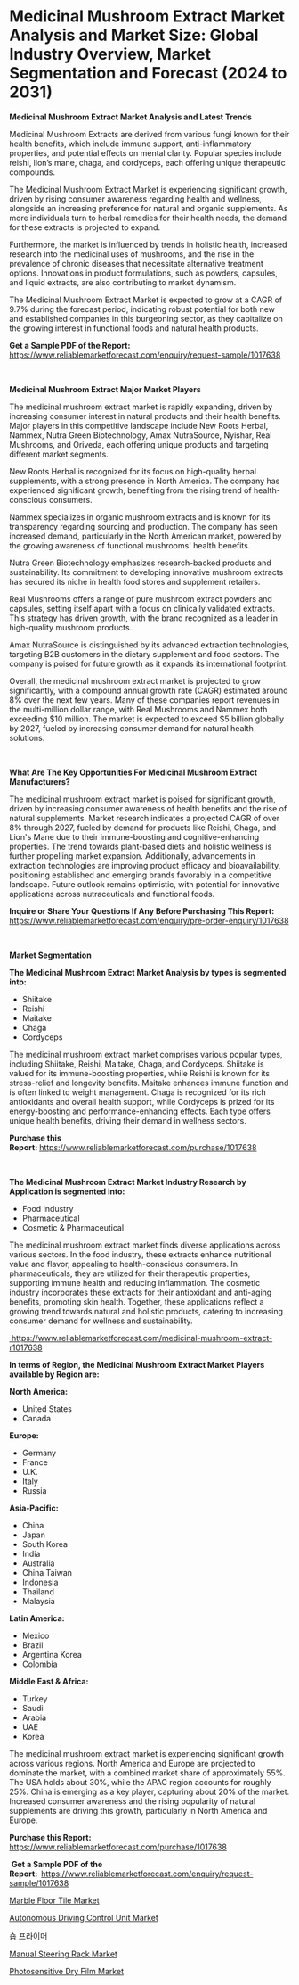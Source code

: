 <p><h1>Medicinal Mushroom Extract Market Analysis and Market Size: Global Industry Overview, Market Segmentation and Forecast (2024 to 2031)</h1></p><p><strong>Medicinal Mushroom Extract Market Analysis and Latest Trends</strong></p>
<p><p>Medicinal Mushroom Extracts are derived from various fungi known for their health benefits, which include immune support, anti-inflammatory properties, and potential effects on mental clarity. Popular species include reishi, lion’s mane, chaga, and cordyceps, each offering unique therapeutic compounds.</p><p>The Medicinal Mushroom Extract Market is experiencing significant growth, driven by rising consumer awareness regarding health and wellness, alongside an increasing preference for natural and organic supplements. As more individuals turn to herbal remedies for their health needs, the demand for these extracts is projected to expand.</p><p>Furthermore, the market is influenced by trends in holistic health, increased research into the medicinal uses of mushrooms, and the rise in the prevalence of chronic diseases that necessitate alternative treatment options. Innovations in product formulations, such as powders, capsules, and liquid extracts, are also contributing to market dynamism. </p><p>The Medicinal Mushroom Extract Market is expected to grow at a CAGR of 9.7% during the forecast period, indicating robust potential for both new and established companies in this burgeoning sector, as they capitalize on the growing interest in functional foods and natural health products.</p></p>
<p><strong>Get a Sample PDF of the Report:&nbsp;</strong> <a href="https://www.reliablemarketforecast.com/enquiry/request-sample/1017638">https://www.reliablemarketforecast.com/enquiry/request-sample/1017638</a></p>
<p>&nbsp;</p>
<p><strong>Medicinal Mushroom Extract Major Market Players</strong></p>
<p><p>The medicinal mushroom extract market is rapidly expanding, driven by increasing consumer interest in natural products and their health benefits. Major players in this competitive landscape include New Roots Herbal, Nammex, Nutra Green Biotechnology, Amax NutraSource, Nyishar, Real Mushrooms, and Oriveda, each offering unique products and targeting different market segments.</p><p>New Roots Herbal is recognized for its focus on high-quality herbal supplements, with a strong presence in North America. The company has experienced significant growth, benefiting from the rising trend of health-conscious consumers.</p><p>Nammex specializes in organic mushroom extracts and is known for its transparency regarding sourcing and production. The company has seen increased demand, particularly in the North American market, powered by the growing awareness of functional mushrooms' health benefits. </p><p>Nutra Green Biotechnology emphasizes research-backed products and sustainability. Its commitment to developing innovative mushroom extracts has secured its niche in health food stores and supplement retailers. </p><p>Real Mushrooms offers a range of pure mushroom extract powders and capsules, setting itself apart with a focus on clinically validated extracts. This strategy has driven growth, with the brand recognized as a leader in high-quality mushroom products.</p><p>Amax NutraSource is distinguished by its advanced extraction technologies, targeting B2B customers in the dietary supplement and food sectors. The company is poised for future growth as it expands its international footprint.</p><p>Overall, the medicinal mushroom extract market is projected to grow significantly, with a compound annual growth rate (CAGR) estimated around 8% over the next few years. Many of these companies report revenues in the multi-million dollar range, with Real Mushrooms and Nammex both exceeding $10 million. The market is expected to exceed $5 billion globally by 2027, fueled by increasing consumer demand for natural health solutions.</p></p>
<p>&nbsp;</p>
<p><strong>What Are The Key Opportunities For Medicinal Mushroom Extract Manufacturers?</strong></p>
<p><p>The medicinal mushroom extract market is poised for significant growth, driven by increasing consumer awareness of health benefits and the rise of natural supplements. Market research indicates a projected CAGR of over 8% through 2027, fueled by demand for products like Reishi, Chaga, and Lion's Mane due to their immune-boosting and cognitive-enhancing properties. The trend towards plant-based diets and holistic wellness is further propelling market expansion. Additionally, advancements in extraction technologies are improving product efficacy and bioavailability, positioning established and emerging brands favorably in a competitive landscape. Future outlook remains optimistic, with potential for innovative applications across nutraceuticals and functional foods.</p></p>
<p><strong>Inquire or Share Your Questions If Any Before Purchasing This Report:</strong> <a href="https://www.reliablemarketforecast.com/enquiry/pre-order-enquiry/1017638">https://www.reliablemarketforecast.com/enquiry/pre-order-enquiry/1017638</a></p>
<p>&nbsp;</p>
<p><strong>Market Segmentation</strong></p>
<p><strong>The Medicinal Mushroom Extract Market Analysis by types is segmented into:</strong></p>
<p><ul><li>Shiitake</li><li>Reishi</li><li>Maitake</li><li>Chaga</li><li>Cordyceps</li></ul></p>
<p><p>The medicinal mushroom extract market comprises various popular types, including Shiitake, Reishi, Maitake, Chaga, and Cordyceps. Shiitake is valued for its immune-boosting properties, while Reishi is known for its stress-relief and longevity benefits. Maitake enhances immune function and is often linked to weight management. Chaga is recognized for its rich antioxidants and overall health support, while Cordyceps is prized for its energy-boosting and performance-enhancing effects. Each type offers unique health benefits, driving their demand in wellness sectors.</p></p>
<p><strong>Purchase this Report:&nbsp;</strong><a href="https://www.reliablemarketforecast.com/purchase/1017638">https://www.reliablemarketforecast.com/purchase/1017638</a></p>
<p>&nbsp;</p>
<p><strong>The Medicinal Mushroom Extract Market Industry Research by Application is segmented into:</strong></p>
<p><ul><li>Food Industry</li><li>Pharmaceutical</li><li>Cosmetic & Pharmaceutical</li></ul></p>
<p><p>The medicinal mushroom extract market finds diverse applications across various sectors. In the food industry, these extracts enhance nutritional value and flavor, appealing to health-conscious consumers. In pharmaceuticals, they are utilized for their therapeutic properties, supporting immune health and reducing inflammation. The cosmetic industry incorporates these extracts for their antioxidant and anti-aging benefits, promoting skin health. Together, these applications reflect a growing trend towards natural and holistic products, catering to increasing consumer demand for wellness and sustainability.</p></p>
<p><a href="https://www.reliablemarketforecast.com/medicinal-mushroom-extract-r1017638">&nbsp;https://www.reliablemarketforecast.com/medicinal-mushroom-extract-r1017638</a></p>
<p><strong>In terms of Region, the Medicinal Mushroom Extract Market Players available by Region are:</strong></p>
<p>
    <p> <strong> North America: </strong>
        <ul>
            <li>United States</li>
            <li>Canada</li>
        </ul>
        </p> 
    <p> <strong> Europe: </strong>
        <ul>
            <li>Germany</li>
            <li>France</li>
            <li>U.K.</li>
            <li>Italy</li>
            <li>Russia</li>
        </ul>
        </p> 
    <p> <strong> Asia-Pacific: </strong>
        <ul>
            <li>China</li>
            <li>Japan</li>
            <li>South Korea</li>
            <li>India</li>
            <li>Australia</li>
            <li>China Taiwan</li>
            <li>Indonesia</li>
            <li>Thailand</li>
            <li>Malaysia</li>
        </ul>
        </p> 
    <p> <strong> Latin America: </strong>
        <ul>
            <li>Mexico</li>
            <li>Brazil</li>
            <li>Argentina Korea</li>
            <li>Colombia</li>
        </ul>
        </p> 
    <p> <strong> Middle East & Africa: </strong>
        <ul>
            <li>Turkey</li>
            <li>Saudi</li>
            <li>Arabia</li>
            <li>UAE</li>
            <li>Korea</li>
        </ul>
    </p>
    </p>
<p><p>The medicinal mushroom extract market is experiencing significant growth across various regions. North America and Europe are projected to dominate the market, with a combined market share of approximately 55%. The USA holds about 30%, while the APAC region accounts for roughly 25%. China is emerging as a key player, capturing about 20% of the market. Increased consumer awareness and the rising popularity of natural supplements are driving this growth, particularly in North America and Europe.</p></p>
<p><strong>Purchase this Report: </strong><a href="https://www.reliablemarketforecast.com/purchase/1017638">https://www.reliablemarketforecast.com/purchase/1017638</a></p>
<p>&nbsp;<strong>Get a Sample PDF of the Report:&nbsp;&nbsp;</strong><a href="https://www.reliablemarketforecast.com/enquiry/request-sample/1017638">https://www.reliablemarketforecast.com/enquiry/request-sample/1017638</a></p>
<p><strong></strong></p>
<p><p><a href="https://www.linkedin.com/pulse/what-current-future-prospects-marble-floor-tile-market-9mske?trackingId=gSc5mr0lQAinsYvz72nI5Q%3D%3D">Marble Floor Tile Market</a></p><p><a href="https://medium.com/@edwardtuker25/the-global-market-overview-of-the-autonomous-driving-control-unit-market-provides-a-unique-dedb20ba8bfb">Autonomous Driving Control Unit Market</a></p><p><a href="https://github.com/sougarounis/Market-Research-Report-List-6/blob/main/290153711820.md">숍 프라이머</a></p><p><a href="https://medium.com/@mayrussel2007/this-report-on-manual-steering-rack-market-is-a-comprehensive-analysis-of-market-shares-b93887857e94">Manual Steering Rack Market</a></p><p><a href="https://issuu.com/reportprime-2/docs/photosensitive-dry-film-market-size_5de298a5fe35dd">Photosensitive Dry Film Market</a></p></p>